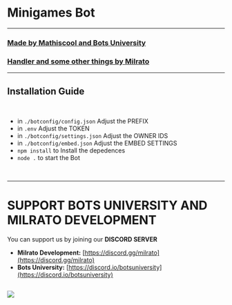 # Minigames Bot


***

### [**Made by Mathiscool and Bots University**](https://discord.io/botsuniversity)
### [**Handler and some other things by Milrato**](https://support.milrato.eu)

***

## Installation Guide

<br/>

- in `./botconfig/config.json` Adjust the PREFIX
- in `.env` Adjust the TOKEN
- in `./botconfig/settings.json` Adjust the OWNER IDS
- in `./botconfig/embed.json` Adjust the EMBED SETTINGS
- `npm install` to Install the depedences
- `node .` to start the Bot

<br/>


***

# SUPPORT BOTS UNIVERSITY AND MILRATO DEVELOPMENT

You can support us by joining our **DISCORD SERVER**
- **Milrato Development:**
[https://discord.gg/milrato](https://discord.gg/milrato)
- **Bots University:**
[https://discord.io/botsuniversity](https://discord.io/botsuniversity)

## 
<img src="https://raw.githubusercontent.com/testbot-github/Minigames-bot/main/minigames-git.png">
